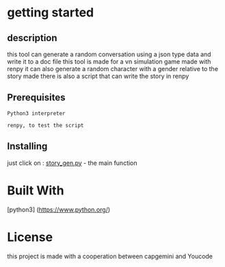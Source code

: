 # getting started
## description 
this tool can generate a random conversation using a json type data and write it to a doc file 
this tool is made for a vn simulation game made with renpy
it can also generate a random character with a gender relative to the story made
there is also a script that can write the story in renpy 

## Prerequisites

```
Python3 interpreter
```

```
renpy, to test the script
```

## Installing

just click on :
[story_gen.py](https://gitlab.com/alaeessaki/the_actual_plana_tool_project/blob/master/story_gen.py) - the main function

# Built With

[python3] (https://www.python.org/)

    
# License

this project is made with a cooperation between capgemini and Youcode
